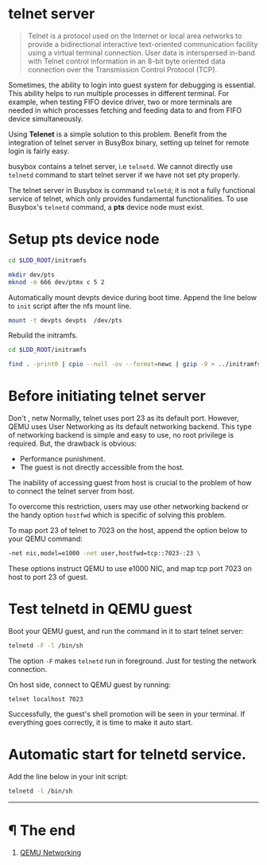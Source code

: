 # telnet server

> Telnet is a protocol used on the Internet or local area networks to provide
> a bidirectional interactive text-oriented communication facility using a
> virtual terminal connection. User data is interspersed in-band with Telnet
> control information in an 8-bit byte oriented data connection over the
> Transmission Control Protocol (TCP).

Sometimes, the ability to login into guest system for debugging is essential.
This ability helps to run multiple processes in different terminal. For
example, when testing FIFO device driver, two or more terminals are needed
in which processes fetching and feeding data to and from FIFO device 
simultaneously.

Using **Telenet** is a simple solution to this problem. Benefit from the
integration of telnet server in BusyBox binary, setting up telnet for remote
login is fairly easy.

busybox contains a telnet server, i.e `telnetd`. We cannot directly use
`telnetd` command to start telnet server if we have not set pty properly.

The telnet server in Busybox is command `telnetd`; it is not a fully functional
service of telnet, which only provides fundamental functionalities. To use
Busybox's `telnetd` command, a **pts** device node must exist.

# Setup pts device node

```bash
cd $LDD_ROOT/initramfs

mkdir dev/pts
mknod -m 666 dev/ptmx c 5 2
```

Automatically mount devpts device during boot time. Append the line below to
`init` script after the nfs mount line.


```bash
mount -t devpts devpts  /dev/pts
```

Rebuild the initramfs.

```bash
cd $LDD_ROOT/initramfs

find . -print0 | cpio --null -ov --format=newc | gzip -9 > ../initramfs.cpio.gz
```

# Before initiating telnet server

Don't , netw
Normally, telnet uses port 23 as its default port. However, QEMU uses User 
Networking as its default networking backend. This type of networking backend
is simple and easy to use, no root privilege is required. But, the drawback is
obvious:

- Performance punishment.
- The guest is not directly accessible from the host.

The inability of accessing guest from host is crucial to the problem of how to
connect the telnet server from host.

To overcome this restriction, users may use other networking backend or the
handy option `hostfwd` which is specific of solving this problem.

To map port 23 of telnet to 7023 on the host, append the option below to your
QEMU command:

```bash
-net nic,model=e1000 -net user,hostfwd=tcp::7023-:23 \
```

These options instruct QEMU to use e1000 NIC, and map tcp port 7023 on host to
port 23 of guest.


# Test telnetd in QEMU guest

Boot your QEMU guest, and run the command in it to start telnet server:

```bash
telnetd -F -l /bin/sh
```

The option `-F` makes `telnetd` run in foreground. Just for testing the network
connection.


On host side, connect to QEMU guest by running:

```
telnet localhost 7023
```

Successfully, the guest's shell promotion will be seen in your terminal. If
everything goes correctly, it is time to make it auto start.

# Automatic start for telnetd service.

Add the line below in your init script:

```bash
telnetd -l /bin/sh
```

---

# ¶ The end

1. [QEMU Networking][1]

[1]: https://wiki.qemu.org/Documentation/Networking





